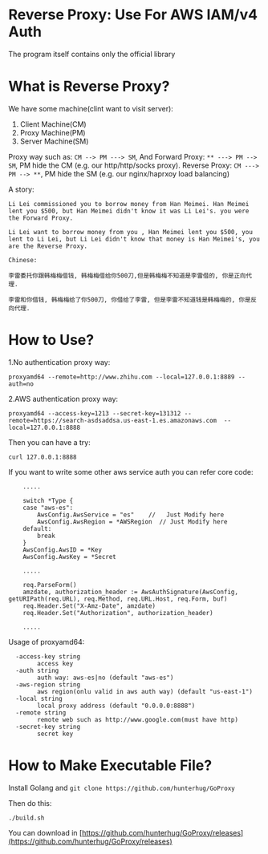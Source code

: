 # Reverse Proxy: Use For AWS IAM/v4 Auth

The program itself contains only the official library

# What is Reverse Proxy?

We have some machine(clint want to visit server):

1. Client Machine(CM)
2. Proxy Machine(PM)
3. Server Machine(SM)

Proxy way such as: `CM --> PM ---> SM`, And Forward Proxy: `** ---> PM --> SM`, PM hide the CM (e.g. our http/http/socks proxy).
Reverse Proxy: `CM ---> PM --> **`, PM hide the SM (e.g. our nginx/haprxoy load balancing)

A story:

```
Li Lei commissioned you to borrow money from Han Meimei. Han Meimei lent you $500, but Han Meimei didn't know it was Li Lei's. you were the Forward Proxy.

Li Lei want to borrow money from you , Han Meimei lent you $500, you lent to Li Lei, but Li Lei didn't know that money is Han Meimei's, you are the Reverse Proxy.

Chinese:

李雷委托你跟韩梅梅借钱, 韩梅梅借给你500刀,但是韩梅梅不知道是李雷借的, 你是正向代理.

李雷和你借钱, 韩梅梅给了你500刀, 你借给了李雷, 但是李雷不知道钱是韩梅梅的, 你是反向代理.
```

# How to Use?

1.No authentication proxy way:

```
proxyamd64 --remote=http://www.zhihu.com --local=127.0.0.1:8889 --auth=no
```

2.AWS authentication proxy way:

```
proxyamd64 --access-key=1213 --secret-key=131312 --remote=https://search-asdsaddsa.us-east-1.es.amazonaws.com  --local=127.0.0.1:8888
```

Then you can have a try:

```
curl 127.0.0.1:8888
```

If you want to write some other aws service auth you can refer core code:

```
	.....

	switch *Type {
	case "aws-es":
		AwsConfig.AwsService = "es"    //   Just Modify here
		AwsConfig.AwsRegion = *AWSRegion  // Just Modify here
	default:
		break
	}
	AwsConfig.AwsID = *Key
	AwsConfig.AwsKey = *Secret
	
	.....

	req.ParseForm()
	amzdate, authorization_header := AwsAuthSignature(AwsConfig, getURIPath(req.URL), req.Method, req.URL.Host, req.Form, buf)
	req.Header.Set("X-Amz-Date", amzdate)
	req.Header.Set("Authorization", authorization_header)
	
	.....

```

Usage of proxyamd64:

```
  -access-key string
        access key
  -auth string
        auth way: aws-es|no (default "aws-es")
  -aws-region string
        aws region(onlu valid in aws auth way) (default "us-east-1")
  -local string
        local proxy address (default "0.0.0.0:8888")
  -remote string
        remote web such as http://www.google.com(must have http)
  -secret-key string
        secret key
```

# How to Make Executable File?

Install Golang and `git clone https://github.com/hunterhug/GoProxy`

Then do this:

```
./build.sh
```

You can download in [https://github.com/hunterhug/GoProxy/releases](https://github.com/hunterhug/GoProxy/releases)